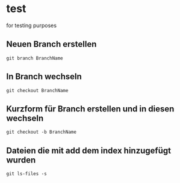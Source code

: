 # test
for testing purposes

## Neuen Branch erstellen

```git branch BranchName```

## In Branch wechseln

```git checkout BranchName```

## Kurzform für Branch erstellen und in diesen wechseln

```git checkout -b BranchName```

## Dateien die mit add dem index hinzugefügt wurden

```git ls-files -s```
